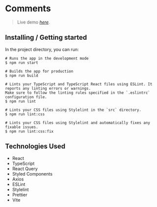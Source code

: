 # Comments

> Live demo [_here_](https://metalknock.github.io/comments/).

## Installing / Getting started

In the project directory, you can run:

```
# Runs the app in the development mode
$ npm run start

# Builds the app for production
$ npm run build

# Lints your TypeScript and TypeScript React files using ESLint. It reports any linting errors or warnings.
Make sure to follow the linting rules specified in the `.eslintrc` configuration file.
$ npm run lint

# Lints your CSS files using Stylelint in the `src` directory.
$ npm run lint:css

# Lints your CSS files using Stylelint and automatically fixes any fixable issues.
$ npm run lint:css:fix
```

## Technologies Used

-   React
-   TypeScript
-   React Query
-   Styled Components
-   Axios
-   ESLint
-   Stylelint
-   Prettier
-   Vite

